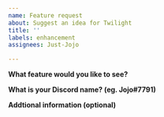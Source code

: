 ```yaml
---
name: Feature request
about: Suggest an idea for Twilight
title: ''
labels: enhancement
assignees: Just-Jojo

---
```


**What feature would you like to see?**

**What is your Discord name? (eg. Jojo#7791)**

**Addtional information (optional)**
